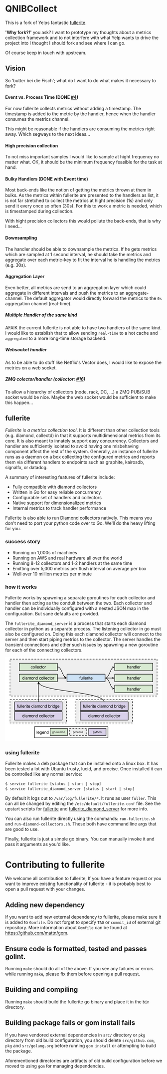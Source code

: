 # QNIBCollect

This is a fork of Yelps fantastic [fullerite](http://github.com/Yelp/fullerite).

**'Why fork?!'** you ask? I want to prototype my thoughts about a metrics collection framework and to not interfere with what Yelp wants to drive the project into I thought I should fork and see where I can go.

Of course keep in touch with upstream.

## Vision

So 'butter bei die Fisch'; what do I want to do what makes it necessary to fork?

#### Event vs. Process Time (DONE [#4](https://github.com/qnib/QNIBCollect/pull/4))

For now fullerite collects metrics without adding a timestamp. The timestamp is added to the metric by the handler, hence when the handler consumes the metrics channel.

This might be reasonable if the handlers are consuming the metrics right away. Which segways to the next ideas...

#### High precision collection

To not miss important samples I would like to sample at hight frequency no matter what. OK, it should be the minimum frequency feasible for the task at hand.

#### Bulky Handlers (DONE with Event time)

Most back-ends like the notion of getting the metrics thrown at them in bulks. As the metrics within fullerite are presented to the handlers as list, it is not far stretched to collect the metrics at hight precision (1s) and only send it every once so often (30s). For this to work a metric is needed, which is timestamped during collection.

With hight precision collectors this would pollute the back-ends, that is why I need...

#### Downsampling

The handler should be able to downsample the metrics. If he gets metrics which are sampled at 1 second interval, he should take the metrics and aggregate over each metric-key to fit the interval he is handling the metrics (e.g. 30s).

#### Aggregation Layer

Even better, all metrics are send to an aggregation layer which could aggregate in different intervals and push the metrics to an aggregate-channel. The default aggregator would directly forward the metrics to the `0s` aggregation channel (real-time).

##### Multiple Handler of the same kind

AFAIK the current fullerite is not able to have two handlers of the same kind.
I would like to establish that to allow sending `real-time` to a hot cache and `aggregated` to a more long-time storage backend.

##### Websocket handler

As to be able to do stuff like Netflix's Vector does, I would like to expose the metrics on a web socket.

##### ZMQ colector/handler (collector: [#16](https://github.com/qnib/QNIBCollect/pull/16))

To allow a hierarchy of collectors (node, rack, DC, ...) a ZMQ PUB/SUB socket would be nice. Maybe the web socket would be sufficient to make this happen...

## fullerite

*Fullerite is a metrics collection tool*. It is different than other collection tools (e.g. diamond, collectd) in that it supports multidimensional metrics from its core. It is also meant to innately support easy concurrency. Collectors and handler are sufficiently isolated to avoid having one misbehaving component affect the rest of the system. Generally, an instance of fullerite runs as a daemon on a box collecting the configured metrics and reports them via different handlers to endpoints such as graphite, kairosdb, signalfx, or datadog. 

A summary of interesting features of fullerite include:
 * Fully compatible with diamond collectors
 * Written in Go for easy reliable concurrency
 * Configurable set of handlers and collectors
 * Native support for dimensionalized metrics
 * Internal metrics to track handler performance

Fullerite is also able to run [Diamond](https://github.com/python-diamond/Diamond) collectors natively. This means you don't need to port your python code over to Go. We'll do the heavy lifting for you.

### success story
  * Running on 1,000s of machines
  * Running on AWS and real hardware all over the world
  * Running 8-12 collectors and 1-2 handlers at the same time
  * Emitting over 5,000 metrics per flush interval on average per box
  * Well over 10 million metrics per minute

### how it works
Fullerite works by spawning a separate goroutines for each collector and handler then acting as the conduit between the two. Each collector and handler can be individually configured with a nested JSON map in the configuration. But sane defaults are provided. 

The `fullerite_diamond_server` is a process that starts each diamond collector in python as a separate process. The listening collector in go must also be configured on. Doing this each diamond collector will connect to the server and then start piping metrics to the collector. The server handles the transient connections and other such issues by spawning a new goroutine for each of the connecting collectors. 

![Alt text](/fullerite_arch.jpg?raw=true "Optional Title")

### using fullerite
Fullerite makes a deb package that can be installed onto a linux box. It has been tested a lot with Ubuntu trusty, lucid, and precise. Once installed it can be controlled like any normal service:

    $ service fullerite [status | start | stop]
    $ service fullerite_diamond_server [status | start | stop]

By default it logs out to `/var/log/fullerite/*`. It runs as user `fuller`. This can all be changed by editing the `/etc/default/fullerite.conf` file. See the upstart scripts for [fullerite](deb/etc/init/fullerite) and [fullerite_diamond_server](deb/etc/init/fullerite_diamond_server) for more info. 

You can also run fullerite directly using the commands: `run-fullerite.sh` and `run-diamond-collectors.sh`. These both have command line args that are good to use. 

Finally, fullerite is just a simple go binary. You can manually invoke it and pass it arguments as you'd like.  

# Contributing to fullerite

We welcome all contribution to fullerite, If you have a feature request or you want to improve
existing functionality of fullerite - it is probably best to open a pull request with your changes.

## Adding new dependency

If you want to add new external dependency to fullerite, please make sure it is added to `Gomfile`.
Do not forget to specify `TAG` or `commit_id` of external git repository.  More information about
`Gomfile` can be found at https://github.com/mattn/gom.

## Ensure code is formatted, tested and passes golint.

Running `make` should do all of the above. If you see any failures or errors while running `make`,
please fix them before opening a pull request.

## Building and compiling

Running `make` should build the fullerite go binary and place it in the `bin` directory.

## Building package fails or gom install fails

If you have vendored external dependencies in `src/` directory or `pkg` directory from old build configuration, you should
delete `src/github.com`, `pkg` and `src/golang.org` before running `gom install` or attempting to build the package.

Aforementioned directories are artifacts of old build configuration before we moved to using `gom` for managing dependencies.
